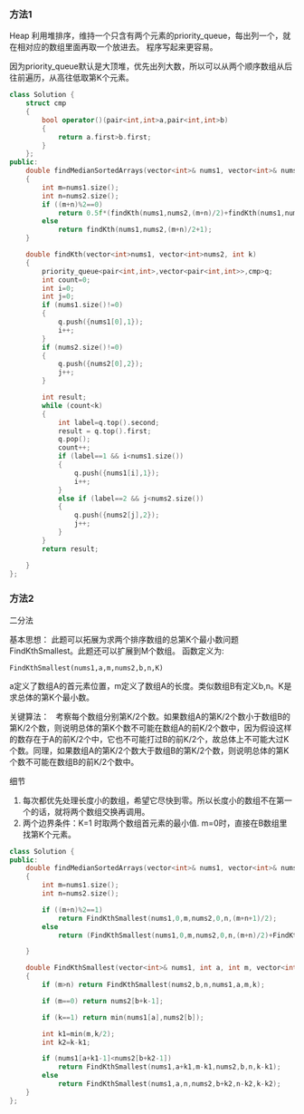 ### 方法1
Heap
利用堆排序，维持一个只含有两个元素的priority_queue，每出列一个，就在相对应的数组里面再取一个放进去。
程序写起来更容易。

因为priority_queue默认是大顶堆，优先出列大数，所以可以从两个顺序数组从后往前遍历，从高往低取第K个元素。

```cpp
class Solution {
    struct cmp
    {
        bool operator()(pair<int,int>a,pair<int,int>b)
        {
            return a.first>b.first;
        }
    };
public:
    double findMedianSortedArrays(vector<int>& nums1, vector<int>& nums2)
    {
        int m=nums1.size();
        int n=nums2.size();
        if ((m+n)%2==0)
            return 0.5f*(findKth(nums1,nums2,(m+n)/2)+findKth(nums1,nums2,(m+n)/2+1));
        else
            return findKth(nums1,nums2,(m+n)/2+1);
    }

    double findKth(vector<int>nums1, vector<int>nums2, int k)
    {
        priority_queue<pair<int,int>,vector<pair<int,int>>,cmp>q;
        int count=0;
        int i=0;
        int j=0;
        if (nums1.size()!=0)
        {
            q.push({nums1[0],1});
            i++;
        }
        if (nums2.size()!=0)
        {
            q.push({nums2[0],2});
            j++;
        }

        int result;
        while (count<k)
        {
            int label=q.top().second;
            result = q.top().first;
            q.pop();
            count++;
            if (label==1 && i<nums1.size())
            {
                q.push({nums1[i],1});
                i++;
            }
            else if (label==2 && j<nums2.size())
            {
                q.push({nums2[j],2});
                j++;
            }
        }
        return result;

    }
};

```
### 方法2

二分法

基本思想：
此题可以拓展为求两个排序数组的总第K个最小数问题 FindKthSmallest。此题还可以扩展到M个数组。
函数定义为:
```
FindKthSmallest(nums1,a,m,nums2,b,n,K)
```
a定义了数组A的首元素位置，m定义了数组A的长度。类似数组B有定义b,n。K是求总体的第K个最小数。

关键算法：
 
考察每个数组分别第K/2个数。如果数组A的第K/2个数小于数组B的第K/2个数，则说明总体的第K个数不可能在数组A的前K/2个数中，因为假设这样的数存在于A的前K/2个中，它也不可能打过B的前K/2个，故总体上不可能大过K个数。同理，如果数组A的第K/2个数大于数组B的第K/2个数，则说明总体的第K个数不可能在数组B的前K/2个数中。

细节

1. 每次都优先处理长度小的数组，希望它尽快到零。所以长度小的数组不在第一个的话，就将两个数组交换再调用。
2. 两个边界条件：K=1 时取两个数组首元素的最小值. m=0时，直接在B数组里找第K个元素。

```cpp
class Solution {
public:
    double findMedianSortedArrays(vector<int>& nums1, vector<int>& nums2)
    {
        int m=nums1.size();
        int n=nums2.size();

        if ((m+n)%2==1)
            return FindKthSmallest(nums1,0,m,nums2,0,n,(m+n+1)/2);
        else
            return (FindKthSmallest(nums1,0,m,nums2,0,n,(m+n)/2)+FindKthSmallest(nums1,0,m,nums2,0,n,(m+n)/2+1))/2;

    }

    double FindKthSmallest(vector<int>& nums1, int a, int m, vector<int>& nums2, int b, int n, int k)
    {
        if (m>n) return FindKthSmallest(nums2,b,n,nums1,a,m,k);

        if (m==0) return nums2[b+k-1];

        if (k==1) return min(nums1[a],nums2[b]);

        int k1=min(m,k/2);
        int k2=k-k1;

        if (nums1[a+k1-1]<nums2[b+k2-1])
            return FindKthSmallest(nums1,a+k1,m-k1,nums2,b,n,k-k1);
        else
            return FindKthSmallest(nums1,a,n,nums2,b+k2,n-k2,k-k2);
    }
};
```

